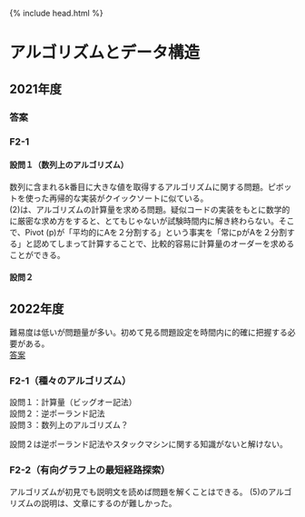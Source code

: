 {% include head.html %}

# アルゴリズムとデータ構造

## 2021年度
### 答案

### F2-1
#### 設問１（数列上のアルゴリズム）
数列に含まれるk番目に大きな値を取得するアルゴリズムに関する問題。ピボットを使った再帰的な実装がクイックソートに似ている。  
(2)は、アルゴリズムの計算量を求める問題。疑似コードの実装をもとに数学的に厳密な求め方をすると、とてもじゃないが試験時間内に解き終わらない。そこで、Pivot (p)が「平均的にAを２分割する」という事実を「常にpがAを２分割する」と認めてしまって計算することで、比較的容易に計算量のオーダーを求めることができる。

#### 設問２

## 2022年度
難易度は低いが問題量が多い。初めて見る問題設定を時間内に的確に把握する必要がある。  
[答案](https://acrobat.adobe.com/link/track?uri=urn:aaid:scds:US:601e9516-d2fb-433c-b7ae-d70bd150647b)

### F2-1（種々のアルゴリズム）
設問１：計算量（ビッグオー記法）  
設問２：逆ポーランド記法  
設問３：数列上のアルゴリズム？

設問２は逆ポーランド記法やスタックマシンに関する知識がないと解けない。

### F2-2（有向グラフ上の最短経路探索）
アルゴリズムが初見でも説明文を読めば問題を解くことはできる。
(5)のアルゴリズムの説明は、文章にするのが難しかった。
